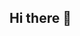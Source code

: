 ## Hi there 👋

<!--
**thaay0812/thaay0812** is a ✨ _special_ ✨ repository because its `README.md` (this file) appears on your GitHub profile.

Here are some ideas to get you started:

- Estou estudando na Alura
- Estou me desenvolvendo na linguagem JavaScript
- Utilizo esse espaço para minha organização e compartilhamento dos meu projetos desenvolvidos
-->
